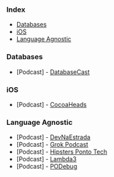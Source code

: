 ### Index

* [Databases](#databases)
* [iOS](#iOS)
* [Language Agnostic](#language-agnostic)


### Databases

* [Podcast] - [DatabaseCast](http://databasecast.com.br)


### iOS
* [Podcast] - [CocoaHeads](http://www.cocoaheads.com.br/podcasts)


### Language Agnostic

* [Podcast] - [DevNaEstrada](http://devnaestrada.com.br)
* [Podcast] - [Grok Podcast](http://www.grokpodcast.com)
* [Podcast] - [Hipsters Ponto Tech](http://hipsters.tech)
* [Podcast] - [Lambda3](https://blog.lambda3.com.br/category/podcast/)
* [Podcast] - [PODebug](http://www.podebug.com)

